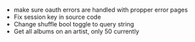 - make sure oauth errors are handled with propper error pages
- Fix session key in source code
- Change shuffle bool toggle to query string
- Get all albums on an artist, only 50 currently
